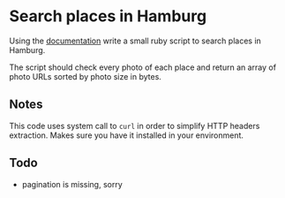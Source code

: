 # Search places in Hamburg

Using the [documentation](http://9flats.github.io/api_docs/v4/search_places.html)
write a small ruby script to search places in Hamburg.

The script should check every photo of each place
and return an array of photo URLs sorted by photo size in bytes.

## Notes

This code uses system call to `curl` in order to simplify HTTP headers extraction.
Makes sure you have it installed in your environment.

## Todo

- pagination is missing, sorry
